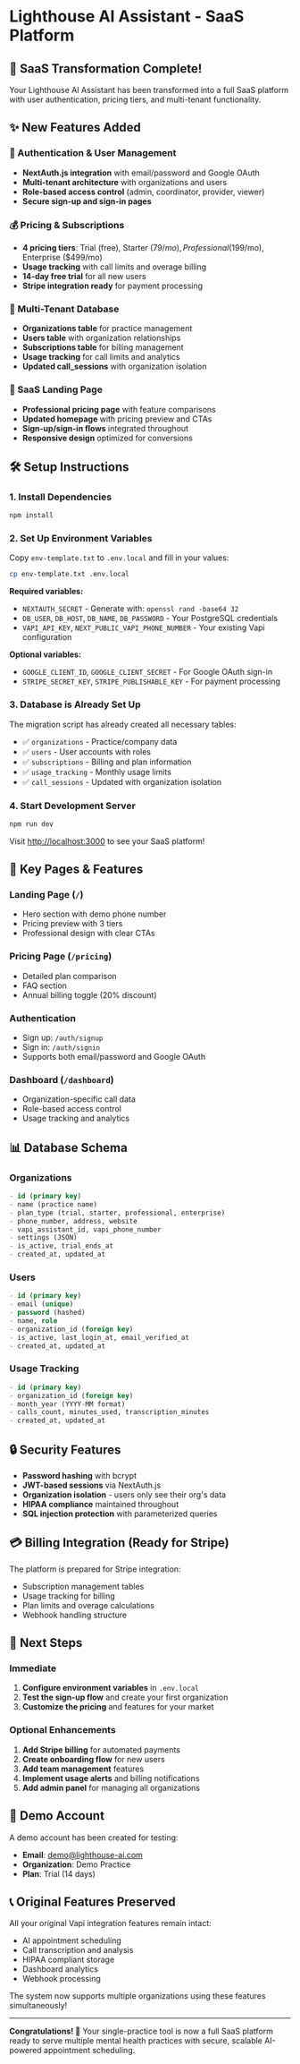 # Lighthouse AI Assistant - SaaS Platform

## 🚀 SaaS Transformation Complete!

Your Lighthouse AI Assistant has been transformed into a full SaaS platform with user authentication, pricing tiers, and multi-tenant functionality.

## ✨ New Features Added

### 🔐 Authentication & User Management
- **NextAuth.js integration** with email/password and Google OAuth
- **Multi-tenant architecture** with organizations and users
- **Role-based access control** (admin, coordinator, provider, viewer)
- **Secure sign-up and sign-in pages**

### 💰 Pricing & Subscriptions
- **4 pricing tiers**: Trial (free), Starter ($79/mo), Professional ($199/mo), Enterprise ($499/mo)
- **Usage tracking** with call limits and overage billing
- **14-day free trial** for all new users
- **Stripe integration ready** for payment processing

### 🏢 Multi-Tenant Database
- **Organizations table** for practice management
- **Users table** with organization relationships  
- **Subscriptions table** for billing management
- **Usage tracking** for call limits and analytics
- **Updated call_sessions** with organization isolation

### 🎨 SaaS Landing Page
- **Professional pricing page** with feature comparisons
- **Updated homepage** with pricing preview and CTAs
- **Sign-up/sign-in flows** integrated throughout
- **Responsive design** optimized for conversions

## 🛠 Setup Instructions

### 1. Install Dependencies
```bash
npm install
```

### 2. Set Up Environment Variables
Copy `env-template.txt` to `.env.local` and fill in your values:
```bash
cp env-template.txt .env.local
```

**Required variables:**
- `NEXTAUTH_SECRET` - Generate with: `openssl rand -base64 32`
- `DB_USER`, `DB_HOST`, `DB_NAME`, `DB_PASSWORD` - Your PostgreSQL credentials
- `VAPI_API_KEY`, `NEXT_PUBLIC_VAPI_PHONE_NUMBER` - Your existing Vapi configuration

**Optional variables:**
- `GOOGLE_CLIENT_ID`, `GOOGLE_CLIENT_SECRET` - For Google OAuth sign-in
- `STRIPE_SECRET_KEY`, `STRIPE_PUBLISHABLE_KEY` - For payment processing

### 3. Database is Already Set Up
The migration script has already created all necessary tables:
- ✅ `organizations` - Practice/company data
- ✅ `users` - User accounts with roles
- ✅ `subscriptions` - Billing and plan information  
- ✅ `usage_tracking` - Monthly usage limits
- ✅ `call_sessions` - Updated with organization isolation

### 4. Start Development Server
```bash
npm run dev
```

Visit [http://localhost:3000](http://localhost:3000) to see your SaaS platform!

## 🎯 Key Pages & Features

### Landing Page (`/`)
- Hero section with demo phone number
- Pricing preview with 3 tiers
- Professional design with clear CTAs

### Pricing Page (`/pricing`)
- Detailed plan comparison
- FAQ section
- Annual billing toggle (20% discount)

### Authentication
- Sign up: `/auth/signup`
- Sign in: `/auth/signin`
- Supports both email/password and Google OAuth

### Dashboard (`/dashboard`)
- Organization-specific call data
- Role-based access control
- Usage tracking and analytics

## 📊 Database Schema

### Organizations
```sql
- id (primary key)
- name (practice name)
- plan_type (trial, starter, professional, enterprise)
- phone_number, address, website
- vapi_assistant_id, vapi_phone_number
- settings (JSON)
- is_active, trial_ends_at
- created_at, updated_at
```

### Users
```sql
- id (primary key)
- email (unique)
- password (hashed)
- name, role
- organization_id (foreign key)
- is_active, last_login_at, email_verified_at
- created_at, updated_at
```

### Usage Tracking
```sql
- id (primary key)
- organization_id (foreign key)
- month_year (YYYY-MM format)
- calls_count, minutes_used, transcription_minutes
- created_at, updated_at
```

## 🔒 Security Features

- **Password hashing** with bcrypt
- **JWT-based sessions** via NextAuth.js
- **Organization isolation** - users only see their org's data
- **HIPAA compliance** maintained throughout
- **SQL injection protection** with parameterized queries

## 💳 Billing Integration (Ready for Stripe)

The platform is prepared for Stripe integration:
- Subscription management tables
- Usage tracking for billing
- Plan limits and overage calculations
- Webhook handling structure

## 🚀 Next Steps

### Immediate
1. **Configure environment variables** in `.env.local`
2. **Test the sign-up flow** and create your first organization
3. **Customize the pricing** and features for your market

### Optional Enhancements
1. **Add Stripe billing** for automated payments
2. **Create onboarding flow** for new users
3. **Add team management** features
4. **Implement usage alerts** and billing notifications
5. **Add admin panel** for managing all organizations

## 🎉 Demo Account

A demo account has been created for testing:
- **Email**: demo@lighthouse-ai.com
- **Organization**: Demo Practice
- **Plan**: Trial (14 days)

## 📞 Original Features Preserved

All your original Vapi integration features remain intact:
- AI appointment scheduling
- Call transcription and analysis
- HIPAA compliant storage
- Dashboard analytics
- Webhook processing

The system now supports multiple organizations using these features simultaneously!

---

**Congratulations! 🎊** Your single-practice tool is now a full SaaS platform ready to serve multiple mental health practices with secure, scalable AI-powered appointment scheduling.
